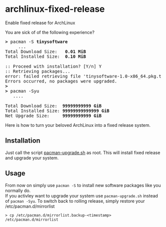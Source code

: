 # archlinux-fixed-release
Enable fixed release for ArchLinux

You are sick of of the following experience? 
<pre>
<b>></b> pacman -S <b>tinysoftware</b>
     ...
Total Download Size:   <b>0.01 MiB</b>
Total Installed Size:  <b>0.10 MiB</b>

:: Proceed with installation? [Y/n] Y
:: Retrieving packages...
error: failed retrieving file 'tinysoftware-1.0-x86_64.pkg.tar.zst' from archlinux.mailtunnel.eu : The requested URL returned error: 404
Errors occurred, no packages were upgraded.
<b>></b>
<b>></b> pacman -Syu
   ....

Total Download Size:  <b>99999999999 GiB</b>
Total Installed Size: <b>99999999999999 GiB</b>
Net Upgrade Size:     <b>99999999999 GiB</b>
</pre>

Here is how to turn your beloved ArchLinux into a fixed release system.

## Installation 

Just call the script [pacman-upgrade.sh](https://github.com/flappix/archlinux-fixed-release/blob/main/pacman-upgrade.sh) as root. This will install fixed release and upgrade your system.

## Usage

From now on simply use ```pacman -S``` to install new software packages like you normally do.  
If you activley want to upgrade your system use ```pacman-upgrade.sh``` instead of ```pacman -Syu```.
To switch back to rolling release, simply restore your /etc/pacman.d/mirrorlist
```
> cp /etc/pacman.d/mirrorlist.backup-<timestamp> /etc/pacman.d/mirrorlist
```
